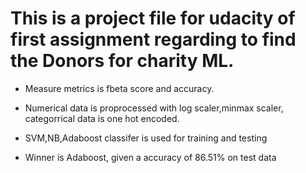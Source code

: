 # This is a project file for udacity of first assignment regarding to find the Donors for charity ML.

* Measure metrics is fbeta score and accuracy.

*  Numerical data is proprocessed with log scaler,minmax scaler, categorrical data is one hot encoded.

* SVM,NB,Adaboost classifer is used for training and testing

* Winner is Adaboost, given a accuracy of 86.51% on test data
